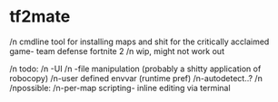 # tf2mate
/n cmdline tool for installing maps and shit for the critically acclaimed game- team defense fortnite 2
/n wip, might not work out

/n todo:
/n -UI
/n -file manipulation (probably a shitty application of robocopy)
/n-user defined envvar (runtime pref)
/n-autodetect..?
/n
/npossible:
/n-per-map scripting- inline editing via terminal




